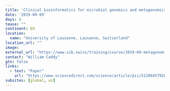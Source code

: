 ```yaml
---
title: 'Clinical bioinformatics for microbial genomics and metagenomics'
date: '2019-09-09'
days: 4
tease: ""
continent: EU
location:
  name: "University of Lausanne, Lausanne, Switzerland"
location_url: ""
image: 
external_url: "https://www.sib.swiss/training/course/2019-09-metagenomics"
contact: "William Caddy"
gtn: false
links:
  - text: "Paper"
    url: "https://www.sciencedirect.com/science/article/pii/S1286457920301465"
subsites: [global, us]
---
```

